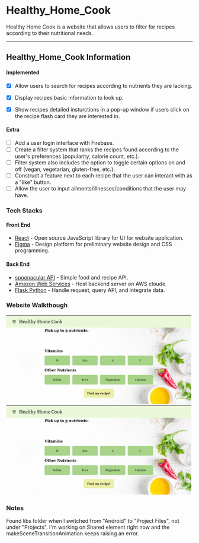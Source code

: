 # Healthy_Home_Cook
Healthy Home Cook is a website that allows users to filter for recipes according to their nutritional needs.

---
## Healthy_Home_Cook Information

#### Implemented

- [x] Allow users to search for recipes according to nutrients they are lacking.
- [x] Display recipes basic information to look up.
- [x] Show recipes detailed insturctions in a pop-up window if users click on the recipe flash card they are interested in.


#### Extra

- [ ] Add a user login interface with Firebase.
- [ ] Create a filter system that ranks the recipes found according to the user's preferences (popularity, calorie count, etc.).
- [ ] Filter system also includes the option to toggle certain options on and off (vegan, vegetarian, gluten-free, etc.).
- [ ] Construct a feature next to each recipe that the user can interact with as a "like" button.
- [ ] Allow the user to input ailments/illnesses/conditions that the user may have.

### Tech Stacks

#### Front End
- [React](https://react.dev/) - Open source JavaScript library for UI for website application.
- [Figma](https://www.figma.com/?fuid=) - Design platform for preliminary website design and CSS programming.
#### Back End
- [spoonacular API](https://spoonacular.com/food-api) - Simple food and recipe API.
- [Amazon Web Services](https://aws.amazon.com/) - Host backend server on AWS cloude.
- [Flask Python](https://flask.palletsprojects.com/en/2.0.x/installation/) - Handle request, query API, and integrate data.


### Website Walkthough

<img src="https://github.com/duonghv1/healthy_home_cook/blob/main/visualization/image1.png" width=500><br>
<img src="https://github.com/duonghv1/healthy_home_cook/blob/main/visualization/image1.png" width=500><br>

### Notes

Found libs folder when I switched from "Android" to "Project Files", not under "Projects". I'm working on Shared element right now and the makeSceneTransitionAnimation keeps raising an error. 
